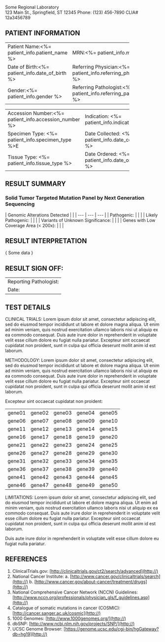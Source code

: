 Some Regional Laboratory  
123 Main St., Springfield, ST 12345
Phone: (123) 456-7890
CLIA# 12a3456789

## PATIENT INFORMATION

<table style="width:80%">
  <tr>
    <td>Patient Name:<%= patient_info.patient_name %></td>
    <td>MRN:<%= patient_info.mrn %></td>
  </tr>
  <tr>
    <td>Date of Birth:<%= patient_info.date_of_birth %></td>
    <td>Referring Physician:<%= patient_info.referring_physician %></td>
  </tr>
  <tr>
    <td>Gender:<%= patient_info.gender %></td>
    <td>Referring Pathologist:<%= patient_info.referring_pathologist %></td>
  </tr>
</table>


<table style="width:80%">
  <tr>
<td> Accession Number:<%= patient_info.accession_number %> </td><td> Indication: <%= patient_info.indication %></td>
</tr>
<tr>
<td> Specimen Type: <%= patient_info.specimen_type %>E </td><td> Date Collected: <%= patient_info.date_collected %></td>
</tr>
<tr>
<td> Tissue Type:  <%= patient_info.tissue_type %> </td><td>Date Ordered: <%= patient_info.date_ordered %></td>
</tr>
</table>

## RESULT SUMMARY

### Solid Tumor Targeted Mutation Panel by Next Generation Sequencing

| Genomic Alterations Detected | |
| --- | --- | --- |
| Pathogenic: | | |
| Likely Pathogenic: | | |
| Variants of Unknown Significance:  | | |
| Genes with Low Coverage Area (< 200x): | | |


## RESULT INTERPRETATION

{ Some data }

## RESULT SIGN OFF:

| |
| --- |
| Reporting Pathologist: |
| Date: |

## TEST DETAILS

CLINICAL TRIALS: Lorem ipsum dolor sit amet, consectetur adipiscing elit, sed do eiusmod tempor incididunt ut labore et dolore magna aliqua. Ut enim ad minim veniam, quis nostrud exercitation ullamco laboris nisi ut aliquip ex ea commodo consequat. Duis aute irure dolor in reprehenderit in voluptate velit esse cillum dolore eu fugiat nulla pariatur.  Excepteur sint occaecat cupidatat non proident, sunt in culpa qui officia deserunt mollit anim id est laborum.

METHODOLOGY: 
Lorem ipsum dolor sit amet, consectetur adipiscing elit, sed do eiusmod tempor incididunt ut labore et dolore magna aliqua. Ut enim ad minim veniam, quis nostrud exercitation ullamco laboris nisi ut aliquip ex ea commodo consequat. Duis aute irure dolor in reprehenderit in voluptate velit esse cillum dolore eu fugiat nulla pariatur. Excepteur sint occaecat cupidatat non proident, sunt in culpa qui officia deserunt mollit anim id est laborum.

Excepteur sint occaecat cupidatat non proident:

| | | | | |
| ---- | ---- | ---- | ---- | ---- |
| gene01 | gene02 | gene03 | gene04 | gene05 |
| gene06 | gene07 | gene08 | gene09 | gene10 |
| gene11 | gene12 | gene13 | gene14 | gene15 |
| gene16 | gene17 | gene18 | gene19 | gene20 |
| gene21 | gene22 | gene23 | gene24 | gene25 |
| gene26 | gene27 | gene28 | gene29 | gene30 |
| gene31 | gene32 | gene33 | gene34 | gene35 |
| gene36 | gene37 | gene38 | gene39 | gene40 |
| gene41 | gene42 | gene43 | gene44 | gene45 |
| gene46 | gene47 | gene48 | gene49 | gene50 |


LIMITATIONS: Lorem ipsum dolor sit amet, consectetur adipiscing elit, sed do eiusmod tempor incididunt ut labore et dolore magna aliqua. Ut enim ad minim veniam, quis nostrud exercitation ullamco laboris nisi ut aliquip ex ea commodo consequat. Duis aute irure dolor in reprehenderit in voluptate velit esse cillum dolore eu fugiat nulla pariatur. Excepteur sint occaecat cupidatat non proident, sunt in culpa qui officia deserunt mollit anim id est laborum.

Duis aute irure dolor in reprehenderit in voluptate velit esse cillum dolore eu fugiat nulla pariatur.

## REFERENCES
1. ClinicalTrials.gov: [http://clinicaltrials.gov/ct2/search/advanced](http://)
2. National Cancer Institute:
    a. [http://www.cancer.gov/clinicaltrials/search](http://)
    b. [http://www.cancer.gov/about-cancer/treatment/drugs](http://)
3. National Comprehensive Cancer Network (NCCN) Guidelines:
[http://www.nccn.org/professionals/physician_gls/f_guidelines.asp](http://)
4. Catalogue of somatic mutations in cancer (COSMIC):
[http://cancer.sanger.ac.uk/cosmic](http://)
5. 1000 Genomes: [http://www.1000genomes.org/](http://)
6. dbSNP: [http://www.ncbi.nlm.nih.gov/projects/SNP/](http://)
7. UCSC Genome Browser: [https://genome.ucsc.edu/cgi-bin/hgGateway?db=hg19](http://)

